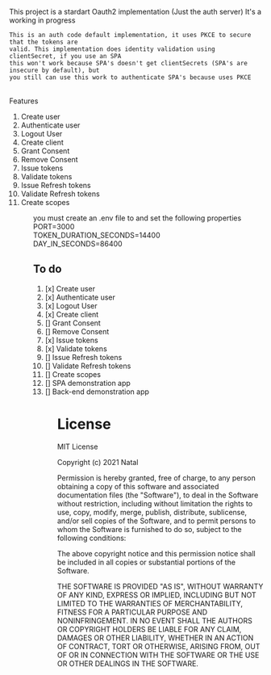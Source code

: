 This project is a stardart Oauth2 implementation (Just the auth server)
It's a working in progress

<p>

    This is an auth code default implementation, it uses PKCE to secure that the tokens are 
    valid. This implementation does identity validation using clientSecret, if you use an SPA
    this won't work because SPA's doesn't get clientSecrets (SPA's are insecure by default), but
    you still can use this work to authenticate SPA's because uses PKCE

</p>

<br />
Features
<ol>
    <li>Create user</li>
    <li>Authenticate user</li>
    <li>Logout User</li>
    <li>Create client</li>
    <li>Grant Consent</li>
    <li>Remove Consent</li>
    <li>Issue tokens</li>
    <li>Validate tokens</li>
    <li>Issue Refresh tokens</li>
    <li>Validate Refresh tokens</li>
    <li>Create scopes</li>
<ol>
<p> you must create an .env file to and set the following properties 
    <br /> PORT=3000
    <br /> TOKEN_DURATION_SECONDS=14400
    <br /> DAY_IN_SECONDS=86400  
</p>

<h2>To do </h2>
<ol>
    <li> [x] Create user</li>
    <li> [x] Authenticate user</li>
    <li> [x] Logout User</li>
    <li> [x] Create client</li>
    <li> [] Grant Consent</li>
    <li> [] Remove Consent</li>
    <li> [x] Issue tokens</li>
    <li> [x] Validate tokens</li>
    <li> [] Issue Refresh tokens</li>
    <li> [] Validate Refresh tokens</li>
    <li> [] Create scopes</li>
    <li> [] SPA demonstration app</li>
    <li> [] Back-end demonstration app</li>
<ol>


<h1> License </h1>

MIT License

Copyright (c) 2021 Natal

Permission is hereby granted, free of charge, to any person obtaining a copy
of this software and associated documentation files (the "Software"), to deal
in the Software without restriction, including without limitation the rights
to use, copy, modify, merge, publish, distribute, sublicense, and/or sell
copies of the Software, and to permit persons to whom the Software is
furnished to do so, subject to the following conditions:

The above copyright notice and this permission notice shall be included in all
copies or substantial portions of the Software.

THE SOFTWARE IS PROVIDED "AS IS", WITHOUT WARRANTY OF ANY KIND, EXPRESS OR
IMPLIED, INCLUDING BUT NOT LIMITED TO THE WARRANTIES OF MERCHANTABILITY,
FITNESS FOR A PARTICULAR PURPOSE AND NONINFRINGEMENT. IN NO EVENT SHALL THE
AUTHORS OR COPYRIGHT HOLDERS BE LIABLE FOR ANY CLAIM, DAMAGES OR OTHER
LIABILITY, WHETHER IN AN ACTION OF CONTRACT, TORT OR OTHERWISE, ARISING FROM,
OUT OF OR IN CONNECTION WITH THE SOFTWARE OR THE USE OR OTHER DEALINGS IN THE
SOFTWARE.